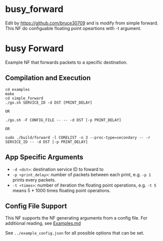 busy_forward
==
Edit by https://github.com/bruce30709 and is modify from simple forward.  
This NF do configuable floating point opeartions with -t argument.

busy Forward
==
Example NF that forwards packets to a specific destination.

Compilation and Execution
--
```
cd examples
make
cd simple_forward
./go.sh SERVICE_ID -d DST [PRINT_DELAY]

OR

./go.sh -F CONFIG_FILE -- -- -d DST [-p PRINT_DELAY]

OR

sudo ./build/forward -l CORELIST -n 3 --proc-type=secondary -- -r SERVICE_ID -- -d DST [-p PRINT_DELAY]
```

App Specific Arguments
--
  - `-d <dst>`: destination service ID to foward to
  - `-p <print_delay>`: number of packets between each print, e.g. `-p 1` prints every packets.
  - `-t <times>`: number of iteration the floating point operations, e.g. `-t 5` means 5 * 1000 times floating point operations.

Config File Support
--
This NF supports the NF generating arguments from a config file. For additional reading, see [Examples.md](../../docs/Examples.md)

See `../example_config.json` for all possible options that can be set.
